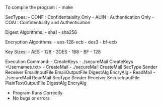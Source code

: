 To compile the program :
	- make

SecTypes:
	- CONF : Confidentaiality Only
	- AUIN : Authentication Only
	- COAI : Confidentiality and Authentication

Digest Algorithms:
	- sha1
	- sha256

Encryption Algorithms:
	- aes-128-ecb
	- des3
	- bf-ecb

Key Sizes:
	- AES
		- 128
	- 3DES
		- 168
	- BF
		- 128

Execution Command:
	- CreateKeys
		- ./secureMail CreateKeys <Usernames.txt>
	- CreateMail
		- ./secureMail CreateMail SecType Sender Receiver EmailInputFile EmailOutputFile DigestAlg EncryAlg
	- ReadMail
		- ./secureMail ReadMail SecType Sender Receiver SecureInputFile PlainTextOutputFile DigestAlg EncryAlg

- Program Runs Correctly
- No bugs or errors